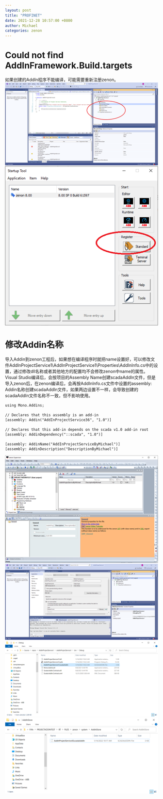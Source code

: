```yaml
---
layout: post
title: "PROFINET"
date: 2021-12-28 10:57:00 +0800
author: Michael
categories: zenon
---
```


# Could not find AddInFramework.Build.targets
如果创建的AddIn程序不能编译，可能需要重新注册zenon。  
![日志文件夹](/assets/zenon/AddInFrameworkBuildTargetsError.png)   
![日志文件夹](/assets/zenon/RegisterSCADAsoftware.png)   

# 修改Addin名称
导入Addin到zenon工程后，如果想在编译程序时就把name设置好，可以修改文件AddInProjectService1\AddInProjectService1\Properties\AddInInfo.cs中的设置，通过修改dll名称或者其他地方的配置均不会修改zenon中name的属性。Visual Studio编译后，会按项目的Assembly Name创建scadaAddIn文件，但是导入zenon后，在zenon编译后，会再按AddInInfo.cs文件中设置的assembly: Addin名称创建scadaAddIn文件，如果两边设置不一样，会导致创建的scadaAddIn文件名称不一致，但不影响使用。  

	using Mono.Addins;
	
	// Declares that this assembly is an add-in
	[assembly: Addin("AddInProjectService36", "1.0")]
	
	// Declares that this add-in depends on the scada v1.0 add-in root
	[assembly: AddinDependency("::scada", "1.0")]
	
	[assembly: AddinName("AddInProjectServiceByMichael")]
	[assembly: AddinDescription("DescriptionByMichael")]

![日志文件夹](/assets/zenon/AddInName.png)   
![日志文件夹](/assets/zenon/scadaAddInAssemblyName.png)   
![日志文件夹](/assets/zenon/scadaAddInVisualStudio.png)   
![日志文件夹](/assets/zenon/AddInStore.png)   